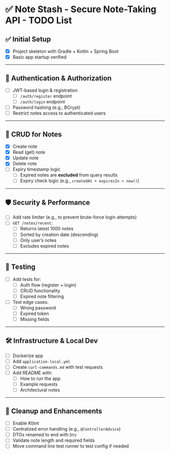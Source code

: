 # ✅ Note Stash - Secure Note-Taking API - TODO List

## ✅ Initial Setup
- [x] Project skeleton with Gradle + Kotlin + Spring Boot
- [x] Basic app startup verified

---

## 🔐 Authentication & Authorization
- [ ] JWT-based login & registration  
  - [ ] `/auth/register` endpoint  
  - [ ] `/auth/login` endpoint  
- [ ] Password hashing (e.g., BCrypt)
- [ ] Restrict notes access to authenticated users

---

## 📝 CRUD for Notes
- [x] Create note  
- [x] Read (get) note  
- [x] Update note  
- [x] Delete note  
- [ ] Expiry timestamp logic  
  - [ ] Expired notes are **excluded** from query results  
  - [ ] Expiry check logic (e.g., `createdAt + expiresIn < now()`)

---

## 🛡️ Security & Performance
- [ ] Add rate limiter (e.g., to prevent brute-force login attempts)
- [ ] `GET /notes/recent`:  
  - [ ] Returns latest 1000 notes  
  - [ ] Sorted by creation date (descending)  
  - [ ] Only user’s notes  
  - [ ] Excludes expired notes  

---

## 🧪 Testing
- [ ] Add tests for:
  - [ ] Auth flow (register + login)  
  - [ ] CRUD functionality  
  - [ ] Expired note filtering  
- [ ] Test edge cases:  
  - [ ] Wrong password  
  - [ ] Expired token  
  - [ ] Missing fields  

---

## 🛠️ Infrastructure & Local Dev
- [ ] Dockerize app  
- [ ] Add `application-local.yml`  
- [ ] Create `curl-commands.md` with test requests  
- [ ] Add README with:  
  - [ ] How to run the app  
  - [ ] Example requests  
  - [ ] Architectural notes

---

## 🧹 Cleanup and Enhancements
- [ ] Enable Ktlint  
- [ ] Centralized error handling (e.g., `@ControllerAdvice`)  
- [ ] DTOs renamed to end with `Dto`  
- [ ] Validate note length and required fields  
- [ ] Move command line test runner to test config if needed
